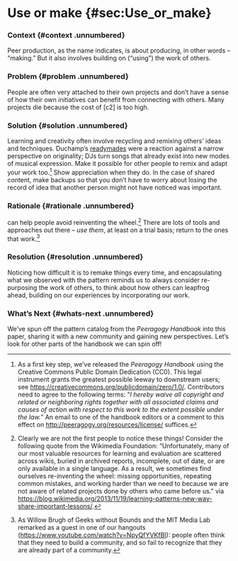 ---
---

Use or make {#sec:Use_or_make}
===========

### Context {#context .unnumbered}

Peer production, as the name indicates, is about producing, in other
words – “making.” But it also involves building on (“using”) the work of
others.

### Problem {#problem .unnumbered}

People are often very attached to their own projects and don’t have a
sense of how their own initiatives can benefit from connecting with
others. Many projects die because the cost of [c2] is too high.

### Solution {#solution .unnumbered}

Learning and creativity often involve recycling and remixing others’
ideas and techniques. Duchamp’s
<span>[readymades](https://en.wikipedia.org/w/index.php?title=Readymades_of_Marcel_Duchamp&oldid=660437742)</span>
were a reaction against a narrow perspective on originality; DJs turn
songs that already exist into new modes of musical expression. Make it
possible for other people to remix and adapt your work too.[^1] Show
appreciation when they do. In the case of shared content, make backups
so that you don’t have to worry about losing the record of idea that
another person might not have noticed was important.

### Rationale {#rationale .unnumbered}

can help people avoid reinventing the wheel.[^2] There are lots of tools
and approaches out there – *use them*, at least on a trial basis; return
to the ones that work.[^3]

### Resolution {#resolution .unnumbered}

Noticing how difficult it is to remake things every time, and
encapsulating what we observed with the pattern reminds us to always
consider re-purposing the work of others, to think about how others can
leapfrog ahead, building on our experiences by incorporating our work.

### What’s Next {#whats-next .unnumbered}

We’ve spun off the pattern catalog from the *Peeragogy Handbook* into
this paper, sharing it with a new community and gaining new
perspectives. Let’s look for other parts of the handbook we can spin
off!

[^1]: As a first key step, we’ve released the *Peeragogy Handbook* using
    the Creative Commons Public Domain Dedication (CC0). This legal
    instrument grants the greatest possible leeway to downstream users;
    see <https://creativecommons.org/publicdomain/zero/1.0/>.
    Contributors need to agree to the following terms: “*I hereby waive
    all copyright and related or neighboring rights together with all
    associated claims and causes of action with respect to this work to
    the extent possible under the law.*” An email to one of the handbook
    editors or a comment to this effect on
    <http://peeragogy.org/resources/license/> suffices.

[^2]: Clearly we are not the first people to notice these things!
    Consider the following quote from the Wikimedia Foundation:
    “Unfortunately, many of our most valuable resources for learning and
    evaluation are scattered across wikis, buried in archived reports,
    incomplete, out of date, or are only available in a single language.
    As a result, we sometimes find ourselves re-inventing the wheel:
    missing opportunities, repeating common mistakes, and working harder
    than we need to because we are not aware of related projects done by
    others who came before us.” via
    <https://blog.wikimedia.org/2013/11/19/learning-patterns-new-way-share-important-lessons/>.

[^3]: As Willow Brugh of Geeks without Bounds and the MIT Media Lab
    remarked as a guest in one of our hangouts
    (<https://www.youtube.com/watch?v=NpyQfYVKfBI>): people often think
    that they need to build a community, and so fail to recognize that
    they are already part of a community.

